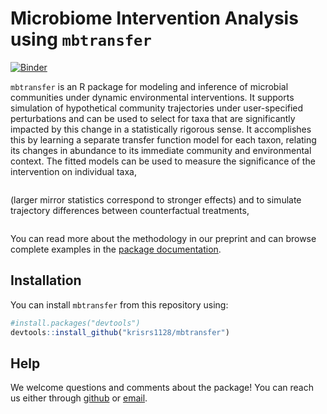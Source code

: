 
# Microbiome Intervention Analysis using `mbtransfer`

<!-- badges: start -->

[![Binder](https://mybinder.org/badge_logo.svg)](https://mybinder.org/v2/gh/krisrs1128/mbtransfer_demo/HEAD?urlpath=rstudio)
<!-- badges: end -->

`mbtransfer` is an R package for modeling and inference of microbial
communities under dynamic environmental interventions. It supports
simulation of hypothetical community trajectories under user-specified
perturbations and can be used to select for taxa that are significantly
impacted by this change in a statistically rigorous sense. It
accomplishes this by learning a separate transfer function model for
each taxon, relating its changes in abundance to its immediate community
and environmental context. The fitted models can be used to measure the
significance of the intervention on individual taxa,

<center>
<img src=""/>
</center>

(larger mirror statistics correspond to stronger effects) and to
simulate trajectory differences between counterfactual treatments,

<center>
<img src=""/>
</center>

You can read more about the methodology in our preprint and can browse
complete examples in the [package
documentation](https://krisrs1128.github.io/mbtransfer).

## Installation

You can install `mbtransfer` from this repository using:

``` r
#install.packages("devtools")
devtools::install_github("krisrs1128/mbtransfer")
```

## Help

We welcome questions and comments about the package! You can reach us
either through [github](https://github.com/krisrs1128/mbtransfer/issues)
or [email](https://krisrs1128.github.io/LSLab/_includes/contact).
